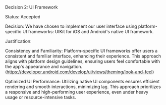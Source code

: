 Decision 2: UI Framework 

Status: Accepted 

Decision: We have chosen to implement our user interface using platform-specific UI frameworks: UIKit for iOS and Android's native UI framework. 

Justification: 

Consistency and Familiarity: Platform-specific UI frameworks offer users a consistent and familiar interface, enhancing their experience. This approach aligns with platform design guidelines, ensuring users feel comfortable with the app's appearance and navigation.(https://developer.android.com/develop/ui/views/theming/look-and-feel) 

Optimized UI Performance: Utilizing native UI components ensures efficient rendering and smooth interactions, minimizing lag. This approach prioritizes a responsive and high-performing user experience, even under heavy usage or resource-intensive tasks. 